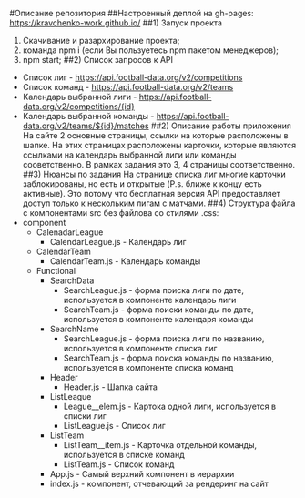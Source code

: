 #Описание репозитория
##Настроенный деплой на gh-pages:
https://kravchenko-work.github.io/
##1) Запуск проекта
1. Скачивание и разархирование проекта;
2. команда npm i (если Вы пользуетесь npm пакетом менеджеров);
3. npm start;
##2) Список запросов к API
* Список лиг - https://api.football-data.org/v2/competitions
* Список команд - https://api.football-data.org/v2/teams
* Календарь выбранной лиги - https://api.football-data.org/v2/competitions/{id}
* Календарь выбранной команды - https://api.football-data.org/v2/teams/${id}/matches
##2) Описание работы приложения
На сайте 2 основные страницы, ссылки на которые расположены в шапке. На этих страницах расположены карточки, которые являются ссылками на календарь выбранной лиги или команды сооветственно. В рамках задания это 3, 4 страницы соответственно.
##3) Нюансы по задания
На странице списка лиг многие карточки заблокированы, но есть и открытые (P.s. ближе к концу есть активные). Это потому что бесплатная версия API предоставляет доступ только к нескольким лигам с матчами. 
##4) Структура файла с компонентами src без файлова со стилями .css:
* component
	* CalenadarLeague
		* CalendarLeague.js - Календарь лиг
	* CalendarTeam 
		* CalendarTeam.js - Календарь команды
	* Functional
		* SearchData 
			* SearchLeague.js - форма поиска лиги по дате, используется в компоненте календарь лиги
			* SearchTeam.js - форма поиски команды по дате, используется в компоненте календаря команды
		* SearchName
			* SearchLeague.js - форма поиска лиги по названию, используется в компоненте списка лиг
			* SearchTeam.js - форма поиска команды по названию, используется в компоненте списка команд
		* Header
			* Header.js - Шапка сайта
		* ListLeague
			* League__elem.js - Картока одной лиги, используется в списки лиг
			* ListLeague.js - Список лиг
		* ListTeam
			* ListTeam__item.js - Карточка отдельной команды, используется в списке команд
			* ListTeam.js - Список команд
		* App.js - Самый верхний компонент в иерархии
		* index.js - компонент, отчевающий за рендеринг на сайт



